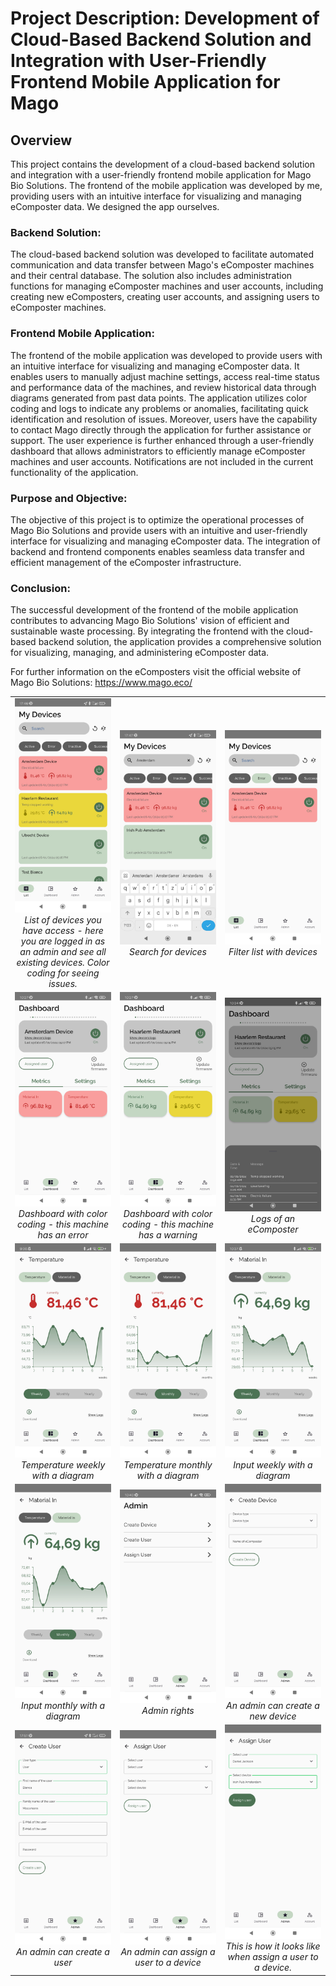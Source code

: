 # Project Description: Development of Cloud-Based Backend Solution and Integration with User-Friendly Frontend Mobile Application for Mago


## Overview
This project contains the development of a cloud-based backend solution and integration with a user-friendly frontend mobile application for Mago Bio Solutions. The frontend of the mobile application was developed by me, providing users with an intuitive interface for visualizing and managing eComposter data.
We designed the app ourselves. 

### Backend Solution: 

The cloud-based backend solution was developed to facilitate automated communication and data transfer between Mago's eComposter machines and their central database. The solution also includes administration functions for managing eComposter machines and user accounts, including creating new eComposters, creating user accounts, and assigning users to eComposter machines.


### Frontend Mobile Application:
The frontend of the mobile application was developed to provide users with an intuitive interface for visualizing and managing eComposter data. It enables users to manually adjust machine settings, access real-time status and performance data of the machines, and review historical data through diagrams generated from past data points. The application utilizes color coding and logs to indicate any problems or anomalies, facilitating quick identification and resolution of issues. Moreover, users have the capability to contact Mago directly through the application for further assistance or support. The user experience is further enhanced through a user-friendly dashboard that allows administrators to efficiently manage eComposter machines and user accounts. Notifications are not included in the current functionality of the application.

### Purpose and Objective:
The objective of this project is to optimize the operational processes of Mago Bio Solutions and provide users with an intuitive and user-friendly interface for visualizing and managing eComposter data. The integration of backend and frontend components enables seamless data transfer and efficient management of the eComposter infrastructure.

### Conclusion:

The successful development of the frontend of the mobile application contributes to advancing Mago Bio Solutions' vision of efficient and sustainable waste processing. By integrating the frontend with the cloud-based backend solution, the application provides a comprehensive solution for visualizing, managing, and administering eComposter data.

For further information on the eComposters visit the official website of Mago Bio Solutions: https://www.mago.eco/


<table>
  <tr>
    <td align="center" width="33%">
      <img src="Demo Images/1 - List Devices.jpg" alt="List Devices" style="width: 100%; max-width: 200px;"><br>
      <em>List of devices you have access - here you are logged in as an admin and see all existing devices. Color coding for seeing issues.</em>
    </td>
    <td align="center" width="33%">
      <img src="Demo Images/1_1 - List Devices Search.jpg" alt="Search List" style="width: 100%; max-width: 200px;"><br>
      <em>Search for devices</em>
    </td>
     <td align="center" width="33%">
      <img src="Demo Images/1_2 - List Devices Filter.jpg" alt="Filter list with devices" style="width: 100%; max-width: 200px;"><br>
      <em>Filter list with devices</em>
    </td>
  </tr>
  <tr>
    <td align="center" width="33%">
      <img src="Demo Images/2 - Dashboard Error.jpg" alt="Dashboard Error" style="width: 100%; max-width: 200px;"><br>
      <em>Dashboard with color coding - this machine has an error</em>
    </td>
    <td align="center" width="33%">
      <img src="Demo Images/2 - Dashboard Warning.jpg" alt="Dashboard warining" style="width: 100%; max-width: 200px;"><br>
      <em>Dashboard with color coding - this machine has a warning</em>
    </td>
    <td align="center" width="33%">
      <img src="Demo Images/2 - Dashboard Warning Logs.jpg" alt="Logs with warning" style="width: 100%; max-width: 200px;"><br>
      <em>Logs of an eComposter</em>
    </td>

  </tr>
  <tr>
    <td align="center" width="33%">
      <img src="Demo Images/2_1 - Detail Temp weekly.jpg" alt="Temperature weekly" style="width: 100%; max-width: 200px;"><br>
      <em>Temperature weekly with a diagram</em>
    </td>
    <td align="center" width="33%">
      <img src="Demo Images/2_1 Detail Temp monthly.jpg" alt="Temperature monthly" style="width: 100%; max-width: 200px;"><br>
      <em>Temperature monthly with a diagram</em>
    </td>
    <td align="center" width="33%">
      <img src="Demo Images/2_2 - Detail Input weekly.jpg" alt="Input weekly" style="width: 100%; max-width: 200px;"><br>
      <em>Input weekly with a diagram</em>
    </td>
  </tr>
  <tr>
    <td align="center" width="33%">
      <img src="Demo Images/2_2 - Detail Input monthly.jpg" alt="Input monthly" style="width: 100%; max-width: 200px;"><br>
      <em>Input monthly with a diagram</em>
    </td>
    <td align="center" width="33%">
      <img src="Demo Images/3 - Admin Page.jpg" alt="Admin page" style="width: 100%; max-width: 200px;"><br>
      <em>Admin rights</em>
    </td>
    <td align="center" width="33%">
      <img src="Demo Images/3_1 - Create Device.jpg" alt="create device" style="width: 100%; max-width: 200px;"><br>
      <em>An admin can create a new device</em>
    </td>
  </tr>

  <tr>
    <td align="center" width="33%">
      <img src="Demo Images/3_2 - Create User.jpg" alt="create user" style="width: 100%; max-width: 200px;"><br>
      <em>An admin can create a user</em>
    </td>
    <td align="center" width="33%">
      <img src="Demo Images/3_3 - Assign User.jpg" alt="assign user" style="width: 100%; max-width: 200px;"><br>
      <em>An admin can assign a user to a device</em>
    </td>
    <td align="center" width="33%">
      <img src="Demo Images/3_3_1 - Assign User.jpg" alt="assign user" style="width: 100%; max-width: 200px;"><br>
      <em>This is how it looks like when assign a user to a device.</em>
    </td>
  </tr>
</table>



